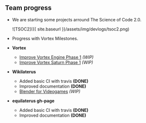 ## Team progress

* We are starting some projects arround The Science of Code 2.0.

    ![TSOC2]({{ site.baseurl }}/assets/img/devlogs/tsoc2.png)

* Progress with Vortex Milestones.

* **Vortex**
  * [Improve Vortex Engine Phase 1](https://github.com/equilaterus/Vortex/milestone/5) *(WIP)*
  * [Improve Vortex Saturn Phase 1](https://github.com/equilaterus/Vortex/milestone/6) *(WIP)*

* **Wikilaterus**
  * Added basic CI with travis **(DONE)**
  * Improved documentation **(DONE)**
  * [Blender for Videogames](https://equilaterus.github.io/wikilaterus/wiki/Blender-for-Videogames.html) *(WIP)*

* **equilaterus gh-page**
  * Added basic CI with travis **(DONE)**
  * Improved documentation **(DONE)**